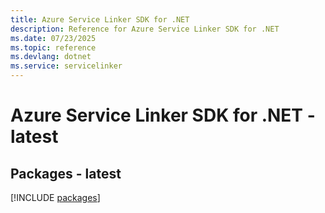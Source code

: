 ```yaml
---
title: Azure Service Linker SDK for .NET
description: Reference for Azure Service Linker SDK for .NET
ms.date: 07/23/2025
ms.topic: reference
ms.devlang: dotnet
ms.service: servicelinker
---
```

# Azure Service Linker SDK for .NET - latest
## Packages - latest
[!INCLUDE [packages](service-linker-index.md)]